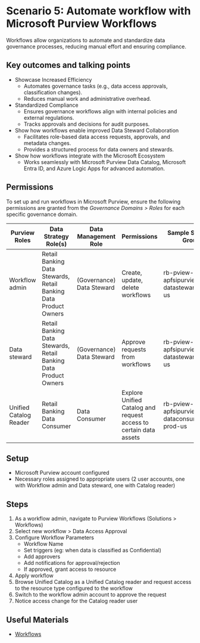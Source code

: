 # Scenario 5: Automate workflow with Microsoft Purview Workflows

Workflows allow organizations to automate and standardize data governance processes, reducing manual effort and ensuring compliance.

## Key outcomes and talking points

- Showcase Increased Efficiency
  - Automates governance tasks (e.g., data access approvals, classification changes).
  - Reduces manual work and administrative overhead.
- Standardized Compliance
  - Ensures governance workflows align with internal policies and external regulations.
  - Tracks approvals and decisions for audit purposes.
- Show how workflows enable improved Data Steward Collaboration
  - Facilitates role-based data access requests, approvals, and metadata changes.
  - Provides a structured process for data owners and stewards.
- Show how workflows integrate with the Microsoft Ecosystem
  - Works seamlessly with Microsoft Purview Data Catalog, Microsoft Entra ID, and Azure Logic Apps for advanced automation.

## Permissions

To set up and run workflows in Microsoft Purview, ensure the following permissions are granted from the _Governance Domains > Roles_ for each specific governance domain.

| Purview Roles             | Data Strategy Role(s)                  | Data Management Role       | Permissions                                                                 | Sample Security Group                  |
|---------------------------|----------------------------------------|----------------------------|-----------------------------------------------------------------------------|----------------------------------------|
| Workflow admin            | Retail Banking Data Stewards, Retail Banking Data Product Owners    | (Governance) Data Steward |     Create, update, delete workflows      |     rb-pview-apfsipurviewdemo-datasteward-prod-us |
| Data steward | Retail Banking Data Stewards, Retail Banking Data Product Owners      |   (Governance) Data Steward   |  Approve requests from workflows               |      rb-pview-apfsipurviewdemo-datasteward-prod-us |
| Unified Catalog Reader | Retail Banking Data Consumer  | Data Consumer | Explore Unified Catalog and request access to certain data assets | rb-pview-apfsipurviewdemo-dataconsumer-prod-us |

## Setup

- Microsoft Purview account configured
- Necessary roles assigned to appropriate users (2 user accounts, one with Workflow admin and Data steward, one with Catalog reader)

## Steps

1. As a workflow admin, navigate to Purview Workflows (Solutions > Workflows)
2. Select new workflow > Data Access Approval
3. Configure Workflow Parameters
    - Workflow Name
    - Set triggers (eg: when data is classified as Confidential)
    - Add approvers
    - Add notifications for approval/rejection
    - If approved, grant access to resource
4. Apply workflow
5. Browse Unified Catalog as a Unified Catalog reader and request access to the resource type configured to the workflow
6. Switch to the workflow admin account to approve the request
7. Notice access change for the Catalog reader user

## Useful Materials

- [Workflows](https://learn.microsoft.com/en-us/purview/legacy/concept-workflow)
